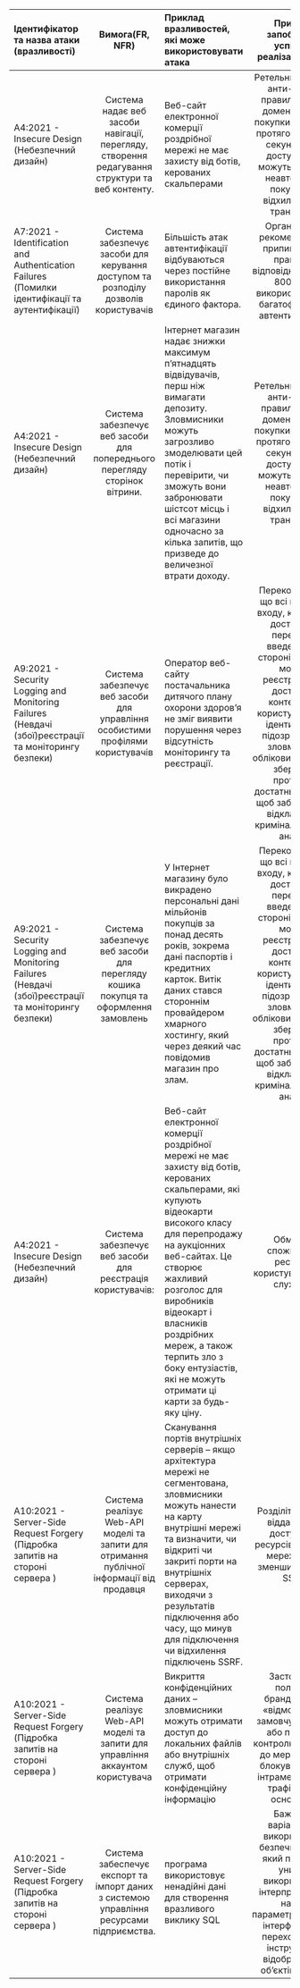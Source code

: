 
| Ідентифікатор та назва атаки (вразливості) |Вимога(FR, NFR) |Приклад вразливостей, які може використовувати атака|Приклад запобігання успішної реалізації атаки|
|:-----------|:---------:|:-----------|:---------:|
| A4:2021 - Insecure Design (Небезпечний дизайн) |Система надає веб засоби навігації, перегляду, створення редагування структури та веб контенту. |Веб-сайт електронної комерції роздрібної мережі не має захисту від ботів, керованих скальперами|Ретельний дизайн анти-ботів і правила логіки домену, як-от покупки, зроблені протягом кількох секунд після доступності, можуть виявити неавтентичні покупки та відхилити такі транзакції.|
| A7:2021 - Identification and Authentication Failures (Помилки ідентифікації та аутентифікації) |Система забезпечує засоби для керування доступом та розподілу дозволів користувачів |Більшість атак автентифікації відбуваються через постійне використання паролів як єдиного фактора.|Організаціям рекомендовано припинити цю практику відповідно до NIST 800-63 і використовувати багатофакторну автентифікацію.|
| A4:2021 - Insecure Design (Небезпечний дизайн) |Система забезпечує веб засоби для попереднього перегляду сторінок вітрини. |Інтернет магазин надає знижки максимум п’ятнадцять відвідувачів, перш ніж вимагати депозиту. Зловмисники можуть загрозливо змоделювати цей потік і перевірити, чи зможуть вони забронювати шістсот місць і всі магазини одночасно за кілька запитів, що призведе до величезної втрати доходу.|Ретельний дизайн анти-ботів і правила логіки домену, як-от покупки, зроблені протягом кількох секунд після доступності, можуть виявити неавтентичні покупки та відхилити такі транзакції.|
| A9:2021 - Security Logging and Monitoring Failures (Невдачі (збої)реєстрації та моніторингу безпеки) |Система забезпечує веб засоби для управління особистими профілями користувачів |Оператор веб-сайту постачальника дитячого плану охорони здоров’я не зміг виявити порушення через відсутність моніторингу та реєстрації.|Переконайтеся, що всі помилки входу, контролю доступу та перевірки введення на стороні сервера можна реєструвати з достатнім контекстом користувача для ідентифікації підозрілих або зловмисних облікових записів і зберігати протягом достатнього часу, щоб забезпечити відкладений криміналістичний аналіз.|
| A9:2021 - Security Logging and Monitoring Failures (Невдачі (збої)реєстрації та моніторингу безпеки) |Система забезпечує веб засоби для перегляду кошика покупця та оформлення замовлень |У Інтернет магазину було викрадено персональні дані мільйонів покупців  за понад десять років, зокрема дані паспортів і кредитних карток. Витік даних стався стороннім провайдером хмарного хостингу, який через деякий час повідомив магазин про злам.|Переконайтеся, що всі помилки входу, контролю доступу та перевірки введення на стороні сервера можна реєструвати з достатнім контекстом користувача для ідентифікації підозрілих або зловмисних облікових записів і зберігати протягом достатнього часу, щоб забезпечити відкладений криміналістичний аналіз.|
| A4:2021 - Insecure Design (Небезпечний дизайн) |Система забезпечує веб засоби для реєстрація користувачів: |Веб-сайт електронної комерції роздрібної мережі не має захисту від ботів, керованих скальперами, які купують відеокарти високого класу для перепродажу на аукціонних веб-сайтах. Це створює жахливий розголос для виробників відеокарт і власників роздрібних мереж, а також терпить зло з боку ентузіастів, які не можуть отримати ці карти за будь-яку ціну.|Обмежте споживання ресурсів користувачем або службою|
| A10:2021 - Server-Side Request Forgery (Підробка запитів на стороні сервера ) |Система реалізує Web-API моделі та запити для отримання публічної інформації від продавця |Сканування портів внутрішніх серверів – якщо архітектура мережі не сегментована, зловмисники можуть нанести на карту внутрішні мережі та визначити, чи відкриті чи закриті порти на внутрішніх серверах, виходячи з результатів підключення або часу, що минув для підключення чи відхилення підключень SSRF.|Розділіть функції віддаленого доступу до ресурсів у окремі мережі, щоб зменшити вплив SSRF|
| A10:2021 - Server-Side Request Forgery (Підробка запитів на стороні сервера ) |Система реалізує Web-API моделі та запити для управління аккаунтом користувача |Викриття конфіденційних даних – зловмисники можуть отримати доступ до локальних файлів або внутрішніх служб, щоб отримати конфіденційну інформацію|Застосуйте політику брандмауера «відмовити за замовчуванням» або правила контролю доступу до мережі, щоб блокувати весь інтрамережевий трафік, крім основного|
| A10:2021 - Server-Side Request Forgery (Підробка запитів на стороні сервера ) |Система забеспечує експорт та імпорт даних з системою управління ресурсами підприємства. |програма використовує ненадійні дані для створення вразливого виклику SQL|Бажаним варіантом є використання безпечного API, який повністю уникає використання інтерпретатора, надає параметризований інтерфейс або переходить на інструменти відображення об’єктів (ORM).|
